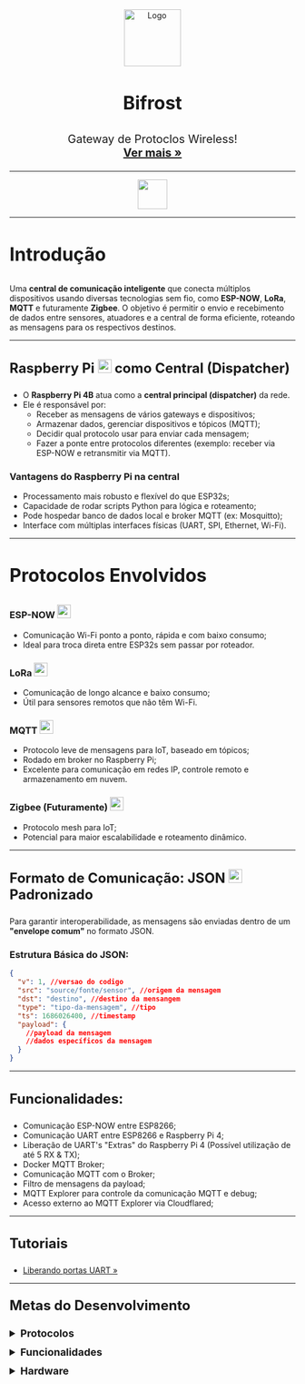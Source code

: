 <!--
<img src="https://oyster.ignimgs.com/mediawiki/apis.ign.com/marvel-studios-cinematic-universe/7/7e/Bifrost1.jpg" style="width:100%; height:200px; object-fit: cover;">

<hr>
-->
<div align="center">
  <a href="https://github.com/thalesgmartins/bifrost">
    <img src="https://i.ibb.co/spLCKpQp/logo-temporaria.png" alt="Logo" width="100" height="100">
  </a>

<h3 align="center" style="font-size:32px;">Bifrost</h3>

  <p align="center" style="font-size:20px;">
    Gateway de Protoclos Wireless!
    <br />
    <a href="https://github.com/thalesgmartins/bifrost"><strong>Ver mais »</strong></a>
    <br>
    <hr>
    <img style="height:52px;" src="https://skillicons.dev/icons?i=python,docker,arduino,raspberrypi&theme=dark" />
    <hr>
</div>

<h3 style="font-size:32px">Introdução</h3>
<p>
  Uma <strong>central de comunicação inteligente</strong> que conecta múltiplos dispositivos usando diversas tecnologias sem fio, como <strong>ESP-NOW</strong>, <strong>LoRa</strong>, <strong>MQTT</strong> e futuramente <strong>Zigbee</strong>. O objetivo é permitir o envio e recebimento de dados entre sensores, atuadores e a central de forma eficiente, roteando as mensagens para os respectivos destinos.
</p>

<hr>

<h3 style="font-size:24px;">Raspberry Pi <img style="height:24px;" src="https://skillicons.dev/icons?i=raspberrypi&theme=dark" /> como Central (Dispatcher)</h3>
<ul>
  <li>O <strong>Raspberry Pi 4B</strong> atua como a <strong>central principal (dispatcher)</strong> da rede.</li>
  <li>Ele é responsável por:
    <ul>
      <li>Receber as mensagens de vários gateways e dispositivos;</li>
      <li>Armazenar dados, gerenciar dispositivos e tópicos (MQTT);</li>
      <li>Decidir qual protocolo usar para enviar cada mensagem;</li>
      <li>Fazer a ponte entre protocolos diferentes (exemplo: receber via ESP-NOW e retransmitir via MQTT).</li>
    </ul>
  </li>
</ul>

<h3>Vantagens do Raspberry Pi</i> na central </h3>
<ul>
  <li>Processamento mais robusto e flexível do que ESP32s;</li>
  <li>Capacidade de rodar scripts Python para lógica e roteamento;</li>
  <li>Pode hospedar banco de dados local e broker MQTT (ex: Mosquitto);</li>
  <li>Interface com múltiplas interfaces físicas (UART, SPI, Ethernet, Wi-Fi).</li>
</ul>
<hr>
  <h3 style="font-size:32px;">Protocolos Envolvidos</h3>
  <div style="">
    <div>
      <h3>ESP-NOW <img style="height:24px; justify-content:center;" src="https://gndtovcc.home.blog/wp-content/uploads/2020/04/2.1-1.png?w=640"></h3>
      <ul>
        <li>Comunicação Wi-Fi ponto a ponto, rápida e com baixo consumo;</li>
        <li>Ideal para troca direta entre ESP32s sem passar por roteador.</li>
      </ul>
    </div>
    <div>
      <h3>LoRa <img style="height:24px; justify-content:center;" src="https://ucarecdn.com/8a5b76a7-5969-43c9-b60e-de8d62824d09/lora%20logo%20white%20transparent.svg" > </img></h3>
      <ul>
        <li>Comunicação de longo alcance e baixo consumo;</li>
        <li>Útil para sensores remotos que não têm Wi-Fi.</li>
      </ul>
    </div>
    <div>
      <h3>MQTT <img style="height:24px; justify-content:center;" src="https://github.com/mqtt/mqttorg-graphics/blob/master/png/mqtt-icon-transparent.png?raw=true"> </h3>
      <ul>
        <li>Protocolo leve de mensagens para IoT, baseado em tópicos;</li>
        <li>Rodado em broker no Raspberry Pi;</li>
        <li>Excelente para comunicação em redes IP, controle remoto e armazenamento em nuvem.</li>
      </ul>
    </div>
    <div>
      <h3>Zigbee (Futuramente) <img style="height:24px; justify-content:center;" src="https://img.icons8.com/?size=512&id=80168&format=png"> </h3>
      <ul>
        <li>Protocolo mesh para IoT;</li>
        <li>Potencial para maior escalabilidade e roteamento dinâmico.</li>
      </ul>
    </div>
  </div>
<hr>
<h3 style="font-size:24px;">Formato de Comunicação: JSON <img src="https://static-00.iconduck.com/assets.00/file-type-json-icon-2044x2048-7l7nm0fy.png" style="height:24px;"> Padronizado  </h3>
<p>Para garantir interoperabilidade, as mensagens são enviadas dentro de um <strong>"envelope comum"</strong> no formato JSON.</p>
<h3>Estrutura Básica do JSON:</h3>

```json
{
  "v": 1, //versao do codigo
  "src": "source/fonte/sensor", //origem da mensagem
  "dst": "destino", //destino da mensangem
  "type": "tipo-da-mensagem", //tipo
  "ts": 1686026400, //timestamp
  "payload": {
    //payload da mensagem
    //dados específicos da mensagem
  }
}
```

<hr>
<h3 style="font-size:24px;">Funcionalidades:</h3>
<ul>
  <li>Comunicação ESP-NOW entre ESP8266;</li>
  <li>Comunicação UART entre ESP8266 e Raspberry Pi 4;</li>
  <li>Liberação de UART's "Extras" do Raspberry Pi 4 (Possível utilização de até 5 RX & TX);</li>
  <li>Docker MQTT Broker;</li>
  <li>Comunicação MQTT com o Broker;</li>
  <li>Filtro de mensagens da payload;</li>
  <li>MQTT Explorer para controle da comunicação MQTT e debug;</li>
  <li>Acesso externo ao MQTT Explorer via Cloudflared;</li>
</ul>
<hr>
<h3 style="font-size:24px;">Tutoriais</h3>
<ul>
  <li style="text-decoration: none;"><a href="dispatcher/UART-Ports.md">Liberando portas UART »</a></li>
</ul>
<hr>
<h3 style="font-size:24px; margin-top: 24px;">Metas do Desenvolvimento</h3>

<details style="margin-bottom: 12px;">
  <summary style="font-size:18px; cursor:pointer;"><strong> Protocolos</strong></summary>
  <ul style="margin-top: 8px;">
    <li><input type="checkbox" disabled> Implementar suporte completo ao <strong>ESP-NOW</strong></li>
    <li><input type="checkbox" disabled> Estabelecer comunicação estável via <strong>LoRa</strong></li>
    <li><input type="checkbox" disabled> Integrar <strong>MQTT</strong> com o broker e tópicos dinâmicos</li>
    <li><input type="checkbox" disabled> Iniciar testes com <strong>Zigbee</strong></li>
  </ul>
</details>

<details style="margin-bottom: 12px;">
  <summary style="font-size:18px; cursor:pointer;"><strong> Funcionalidades</strong></summary>
  <ul style="margin-top: 8px;">
    <li><input type="checkbox" disabled> Biblioteca própria da Bifrost</li>
    <li><input type="checkbox" disabled> Interface web para monitoramento</li>
    <li><input type="checkbox" disabled> Filtro de payloads por tipo e origem</li>
    <li><input type="checkbox" disabled> Roteamento inteligente entre protocolos</li>
    <li><input type="checkbox" disabled> MQTT Explorer para melhor Debug</li>
  </ul>
</details>

<details style="margin-bottom: 12px;">
  <summary style="font-size:18px; cursor:pointer;"><strong> Hardware</strong></summary>
  <ul style="margin-top: 8px;">
    <li><input type="checkbox" disabled> Instalar múltiplos gateways físicos</li>
    <li><input type="checkbox" disabled> Habilitar até 5 UARTs no Raspberry Pi 4</li>
    <li><input type="checkbox" disabled> Testar estabilidade de alimentação dos módulos</li>
    <li><input type="checkbox" disabled> Garantir isolamento entre interfaces físicas</li>
  </ul>
</details>
